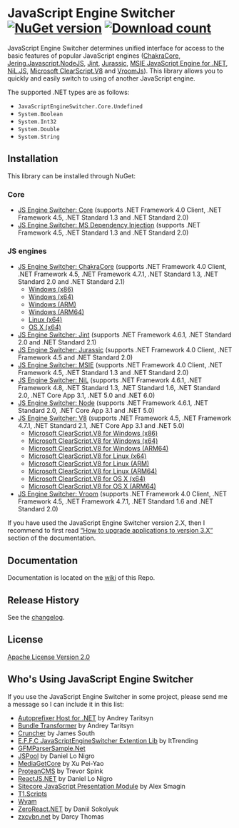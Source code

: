 JavaScript Engine Switcher [![NuGet version](http://img.shields.io/nuget/v/JavaScriptEngineSwitcher.Core.svg)](https://www.nuget.org/packages/JavaScriptEngineSwitcher.Core/)  [![Download count](https://img.shields.io/nuget/dt/JavaScriptEngineSwitcher.Core.svg)](https://www.nuget.org/packages/JavaScriptEngineSwitcher.Core/)
==========================

JavaScript Engine Switcher determines unified interface for access to the basic features of popular JavaScript engines ([ChakraCore](https://github.com/chakra-core/ChakraCore), [Jering.Javascript.NodeJS](https://github.com/JeringTech/Javascript.NodeJS), [Jint](https://github.com/sebastienros/jint), [Jurassic](https://github.com/paulbartrum/jurassic), [MSIE JavaScript Engine for .NET](https://github.com/Taritsyn/MsieJavaScriptEngine), [NiL.JS](https://github.com/nilproject/NiL.JS), [Microsoft ClearScript.V8](https://github.com/Microsoft/ClearScript) and [VroomJs](https://github.com/pauldotknopf/vroomjs-core)).
This library allows you to quickly and easily switch to using of another JavaScript engine.

The supported .NET types are as follows:

 * `JavaScriptEngineSwitcher.Core.Undefined`
 * `System.Boolean`
 * `System.Int32`
 * `System.Double`
 * `System.String`

## Installation
This library can be installed through NuGet:

### Core
 * [JS Engine Switcher: Core](http://nuget.org/packages/JavaScriptEngineSwitcher.Core) (supports .NET Framework 4.0 Client, .NET Framework 4.5, .NET Standard 1.3 and .NET Standard 2.0)
 * [JS Engine Switcher: MS Dependency Injection](http://nuget.org/packages/JavaScriptEngineSwitcher.Extensions.MsDependencyInjection) (supports .NET Framework 4.5, .NET Standard 1.3 and .NET Standard 2.0)

### JS engines
 * [JS Engine Switcher: ChakraCore](http://nuget.org/packages/JavaScriptEngineSwitcher.ChakraCore) (supports .NET Framework 4.0 Client, .NET Framework 4.5, .NET Framework 4.7.1, .NET Standard 1.3, .NET Standard 2.0 and .NET Standard 2.1)
   * [Windows (x86)](http://nuget.org/packages/JavaScriptEngineSwitcher.ChakraCore.Native.win-x86)
   * [Windows (x64)](http://nuget.org/packages/JavaScriptEngineSwitcher.ChakraCore.Native.win-x64)
   * [Windows (ARM)](http://nuget.org/packages/JavaScriptEngineSwitcher.ChakraCore.Native.win-arm)
   * [Windows (ARM64)](http://nuget.org/packages/JavaScriptEngineSwitcher.ChakraCore.Native.win-arm64)
   * [Linux (x64)](http://nuget.org/packages/JavaScriptEngineSwitcher.ChakraCore.Native.linux-x64)
   * [OS X (x64)](http://nuget.org/packages/JavaScriptEngineSwitcher.ChakraCore.Native.osx-x64)
 * [JS Engine Switcher: Jint](http://nuget.org/packages/JavaScriptEngineSwitcher.Jint) (supports .NET Framework 4.6.1, .NET Standard 2.0 and .NET Standard 2.1)
 * [JS Engine Switcher: Jurassic](http://nuget.org/packages/JavaScriptEngineSwitcher.Jurassic) (supports .NET Framework 4.0 Client, .NET Framework 4.5 and .NET Standard 2.0)
 * [JS Engine Switcher: MSIE](http://nuget.org/packages/JavaScriptEngineSwitcher.Msie) (supports .NET Framework 4.0 Client, .NET Framework 4.5, .NET Standard 1.3 and .NET Standard 2.0)
 * [JS Engine Switcher: NiL](http://nuget.org/packages/JavaScriptEngineSwitcher.NiL) (supports .NET Framework 4.6.1, .NET Framework 4.8, .NET Standard 1.3, .NET Standard 1.6, .NET Standard 2.0, .NET Core App 3.1, .NET 5.0 and .NET 6.0)
 * [JS Engine Switcher: Node](http://nuget.org/packages/JavaScriptEngineSwitcher.Node) (supports .NET Framework 4.6.1, .NET Standard 2.0, .NET Core App 3.1 and .NET 5.0)
 * [JS Engine Switcher: V8](http://nuget.org/packages/JavaScriptEngineSwitcher.V8) (supports .NET Framework 4.5, .NET Framework 4.7.1, .NET Standard 2.1, .NET Core App 3.1 and .NET 5.0)
   * [Microsoft ClearScript.V8 for Windows (x86)](https://www.nuget.org/packages/Microsoft.ClearScript.V8.Native.win-x86)
   * [Microsoft ClearScript.V8 for Windows (x64)](https://www.nuget.org/packages/Microsoft.ClearScript.V8.Native.win-x64)
   * [Microsoft ClearScript.V8 for Windows (ARM64)](https://www.nuget.org/packages/Microsoft.ClearScript.V8.Native.win-arm64)
   * [Microsoft ClearScript.V8 for Linux (x64)](https://www.nuget.org/packages/Microsoft.ClearScript.V8.Native.linux-x64)
   * [Microsoft ClearScript.V8 for Linux (ARM)](https://www.nuget.org/packages/Microsoft.ClearScript.V8.Native.linux-arm)
   * [Microsoft ClearScript.V8 for Linux (ARM64)](https://www.nuget.org/packages/Microsoft.ClearScript.V8.Native.linux-arm64)
   * [Microsoft ClearScript.V8 for OS X (x64)](https://www.nuget.org/packages/Microsoft.ClearScript.V8.Native.osx-x64)
   * [Microsoft ClearScript.V8 for OS X (ARM64)](https://www.nuget.org/packages/Microsoft.ClearScript.V8.Native.osx-arm64)
 * [JS Engine Switcher: Vroom](http://nuget.org/packages/JavaScriptEngineSwitcher.Vroom) (supports .NET Framework 4.0 Client, .NET Framework 4.5, .NET Framework 4.7.1, .NET Standard 1.6 and .NET Standard 2.0)

If you have used the JavaScript Engine Switcher version 2.X, then I recommend to first read [“How to upgrade applications to version 3.X”](https://github.com/Taritsyn/JavaScriptEngineSwitcher/wiki/How-to-upgrade-applications-to-version-3.X) section of the documentation.

## Documentation
Documentation is located on the [wiki](https://github.com/Taritsyn/JavaScriptEngineSwitcher/wiki) of this Repo.

## Release History
See the [changelog](CHANGELOG.md).

## License
[Apache License Version 2.0](http://github.com/Taritsyn/JavaScriptEngineSwitcher/blob/master/LICENSE.txt)

## Who's Using JavaScript Engine Switcher
If you use the JavaScript Engine Switcher in some project, please send me a message so I can include it in this list:

 * [Autoprefixer Host for .NET](https://github.com/Taritsyn/AutoprefixerHost) by Andrey Taritsyn
 * [Bundle Transformer](https://github.com/Taritsyn/BundleTransformer) by Andrey Taritsyn
 * [Cruncher](https://github.com/JimBobSquarePants/Cruncher) by James South
 * [E.F.F.C JavaScriptEngineSwitcher Extention Lib](https://github.com/redwolf0817/EFFC.JavaScriptEngineSwitcher.Extention) by ItTrending
 * [GFMParserSample.Net](https://github.com/mad4-red/GFMParserSample.Net)
 * [JSPool](http://dan.cx/projects/jspool) by Daniel Lo Nigro
 * [MediaGetCore](https://github.com/XuPeiYao/MediaGetCore) by Xu Pei-Yao
 * [ProteanCMS](https://github.com/Eonic/ProteanCMS) by Trevor Spink
 * [ReactJS.NET](http://reactjs.net/) by Daniel Lo Nigro
 * [Sitecore JavaScript Presentation Module](https://github.com/asmagin/sitecore-js-presentation) by Alex Smagin
 * [T1.Scripts](http://nuget.org/packages/T1.Scripts)
 * [Wyam](http://wyam.io/)
 * [ZeroReact.NET](https://github.com/DaniilSokolyuk/ZeroReact.NET) by Daniil Sokolyuk
 * [zxcvbn.net](https://github.com/darcythomas/zxcvbn.net) by Darcy Thomas